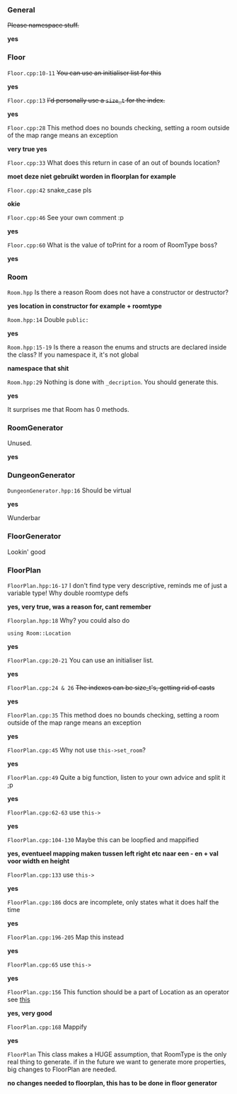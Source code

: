### General
~~Please namespace stuff.~~

**yes**

### Floor

`Floor.cpp:10-11`
~~You can use an initialiser list for this~~

**yes**

`Floor.cpp:13`
~~I'd personally use a `size_t` for the index.~~

**yes**

`Floor.cpp:28`
This method does no bounds checking, setting a room outside of the map range means an exception

**very true yes**

`Floor.cpp:33`
What does this return in case of an out of bounds location?

**moet deze niet gebruikt worden in floorplan for example**

`Floor.cpp:42`
snake_case pls

**okie**

`Floor.cpp:46`
See your own comment :p

**yes**

`Floor.cpp:60`
What is the value of toPrint for a room of RoomType boss?

**yes**

### Room
`Room.hpp`
Is there a reason Room does not have a constructor or destructor?

**yes location in constructor for example + roomtype**

`Room.hpp:14`
Double `public:`

**yes**

`Room.hpp:15-19`
Is there a reason the enums and structs are declared inside the class?
If you namespace it, it's not global

**namespace that shit**

`Room.hpp:29`
Nothing is done with `_decription`. You should generate this.

**yes**

It surprises me that Room has 0 methods.

### RoomGenerator
Unused.

**yes**

### DungeonGenerator
`DungeonGenerator.hpp:16`
Should be virtual

**yes**

Wunderbar

### FloorGenerator
Lookin' good

### FloorPlan
`FloorPlan.hpp:16-17`
I don't find type very descriptive, reminds me of just a variable type!
Why double roomtype defs

**yes, very true, was a reason for, cant remember**


`Floorplan.hpp:18`
Why?
you could also do
```
using Room::Location
```

**yes**

`FloorPlan.cpp:20-21`
You can use an initialiser list.

**yes**

`FloorPlan.cpp:24 & 26`
~~The indexes can be size_t's, getting rid of casts~~

**yes**

`FloorPlan.cpp:35`
This method does no bounds checking, setting a room outside of the map range means an exception

**yes**

`FloorPlan.cpp:45`
Why not use `this->set_room`?

**yes**

`FloorPlan.cpp:49`
Quite a big function, listen to your own advice and split it ;p

**yes**

`FloorPlan.cpp:62-63`
use `this->`

**yes**

`FloorPlan.cpp:104-130`
Maybe this can be loopfied and mappified

**yes, eventueel mapping maken tussen left right etc naar een - en + val voor width en height**

`FloorPlan.cpp:133`
use `this->`

**yes**

`FloorPlan.cpp:186`
docs are incomplete, only states what it does half the time

**yes**

`FloorPlan.cpp:196-205`
Map this instead

**yes**

`FloorPlan.cpp:65`
use `this->`

**yes**

`FloorPlan.cpp:156`
This function should be a part of Location as an operator
see [this](http://stackoverflow.com/questions/14047191/overloading-operators-in-typedef-structs-c)

**yes, very good**

`FloorPlan.cpp:168`
Mappify

**yes**

`FloorPlan`
This class makes a HUGE assumption, that RoomType is the only real thing to generate.
if in the future we want to generate more properties, big changes to FloorPlan are needed.

**no changes needed to floorplan, this has to be done in floor generator**
